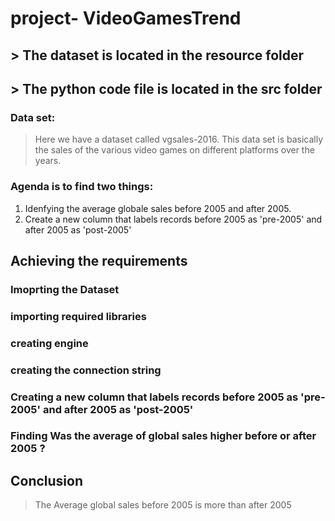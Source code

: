 # project- VideoGamesTrend
## > The dataset is located in the resource folder
## > The python code file is located in the src folder


### Data set:
> Here we have a dataset called vgsales-2016. This data set is basically the sales of the various video games on different platforms over the years.


### Agenda is to find two things:
1. Idenfying the average globale sales before 2005 and after 2005.
2. Create a new column that labels records before 2005 as 'pre-2005' and after 2005 as 'post-2005'

## Achieving the requirements

### Imoprting the Dataset

### importing required libraries

### creating engine

### creating the connection string

### Creating a new column that labels records before 2005 as 'pre-2005' and after 2005 as 'post-2005'

### Finding Was the average of global sales higher before or after 2005 ?

## Conclusion
> The Average global sales before 2005 is more than after 2005






